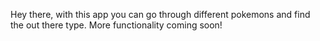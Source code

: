 Hey there, with this app you can go through different pokemons and find the out there type. More functionality coming soon!
